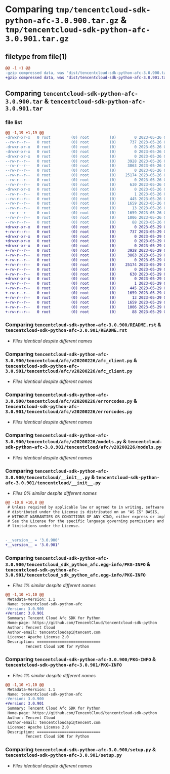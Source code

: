 # Comparing `tmp/tencentcloud-sdk-python-afc-3.0.900.tar.gz` & `tmp/tencentcloud-sdk-python-afc-3.0.901.tar.gz`

## filetype from file(1)

```diff
@@ -1 +1 @@
-gzip compressed data, was "dist/tencentcloud-sdk-python-afc-3.0.900.tar", last modified: Fri May 26 02:09:00 2023, max compression
+gzip compressed data, was "dist/tencentcloud-sdk-python-afc-3.0.901.tar", last modified: Mon May 29 02:15:19 2023, max compression
```

## Comparing `tencentcloud-sdk-python-afc-3.0.900.tar` & `tencentcloud-sdk-python-afc-3.0.901.tar`

### file list

```diff
@@ -1,19 +1,19 @@
-drwxr-xr-x   0 root         (0) root         (0)        0 2023-05-26 02:09:00.000000 tencentcloud-sdk-python-afc-3.0.900/
--rw-r--r--   0 root         (0) root         (0)      737 2023-05-26 02:09:00.000000 tencentcloud-sdk-python-afc-3.0.900/README.rst
-drwxr-xr-x   0 root         (0) root         (0)        0 2023-05-26 02:09:00.000000 tencentcloud-sdk-python-afc-3.0.900/tencentcloud/
-drwxr-xr-x   0 root         (0) root         (0)        0 2023-05-26 02:09:00.000000 tencentcloud-sdk-python-afc-3.0.900/tencentcloud/afc/
-drwxr-xr-x   0 root         (0) root         (0)        0 2023-05-26 02:09:00.000000 tencentcloud-sdk-python-afc-3.0.900/tencentcloud/afc/v20200226/
--rw-r--r--   0 root         (0) root         (0)     3928 2023-05-26 02:09:00.000000 tencentcloud-sdk-python-afc-3.0.900/tencentcloud/afc/v20200226/afc_client.py
--rw-r--r--   0 root         (0) root         (0)     3863 2023-05-26 02:09:00.000000 tencentcloud-sdk-python-afc-3.0.900/tencentcloud/afc/v20200226/errorcodes.py
--rw-r--r--   0 root         (0) root         (0)        0 2023-05-26 02:09:00.000000 tencentcloud-sdk-python-afc-3.0.900/tencentcloud/afc/v20200226/__init__.py
--rw-r--r--   0 root         (0) root         (0)    25174 2023-05-26 02:09:00.000000 tencentcloud-sdk-python-afc-3.0.900/tencentcloud/afc/v20200226/models.py
--rw-r--r--   0 root         (0) root         (0)        0 2023-05-26 02:09:00.000000 tencentcloud-sdk-python-afc-3.0.900/tencentcloud/afc/__init__.py
--rw-r--r--   0 root         (0) root         (0)      630 2023-05-26 02:09:00.000000 tencentcloud-sdk-python-afc-3.0.900/tencentcloud/__init__.py
-drwxr-xr-x   0 root         (0) root         (0)        0 2023-05-26 02:09:00.000000 tencentcloud-sdk-python-afc-3.0.900/tencentcloud_sdk_python_afc.egg-info/
--rw-r--r--   0 root         (0) root         (0)        1 2023-05-26 02:09:00.000000 tencentcloud-sdk-python-afc-3.0.900/tencentcloud_sdk_python_afc.egg-info/dependency_links.txt
--rw-r--r--   0 root         (0) root         (0)      445 2023-05-26 02:09:00.000000 tencentcloud-sdk-python-afc-3.0.900/tencentcloud_sdk_python_afc.egg-info/SOURCES.txt
--rw-r--r--   0 root         (0) root         (0)     1659 2023-05-26 02:09:00.000000 tencentcloud-sdk-python-afc-3.0.900/tencentcloud_sdk_python_afc.egg-info/PKG-INFO
--rw-r--r--   0 root         (0) root         (0)       13 2023-05-26 02:09:00.000000 tencentcloud-sdk-python-afc-3.0.900/tencentcloud_sdk_python_afc.egg-info/top_level.txt
--rw-r--r--   0 root         (0) root         (0)     1659 2023-05-26 02:09:00.000000 tencentcloud-sdk-python-afc-3.0.900/PKG-INFO
--rw-r--r--   0 root         (0) root         (0)     1006 2023-05-26 02:09:00.000000 tencentcloud-sdk-python-afc-3.0.900/setup.py
--rw-r--r--   0 root         (0) root         (0)       88 2023-05-26 02:09:00.000000 tencentcloud-sdk-python-afc-3.0.900/setup.cfg
+drwxr-xr-x   0 root         (0) root         (0)        0 2023-05-29 02:15:19.000000 tencentcloud-sdk-python-afc-3.0.901/
+-rw-r--r--   0 root         (0) root         (0)      737 2023-05-29 02:15:19.000000 tencentcloud-sdk-python-afc-3.0.901/README.rst
+drwxr-xr-x   0 root         (0) root         (0)        0 2023-05-29 02:15:19.000000 tencentcloud-sdk-python-afc-3.0.901/tencentcloud/
+drwxr-xr-x   0 root         (0) root         (0)        0 2023-05-29 02:15:19.000000 tencentcloud-sdk-python-afc-3.0.901/tencentcloud/afc/
+drwxr-xr-x   0 root         (0) root         (0)        0 2023-05-29 02:15:19.000000 tencentcloud-sdk-python-afc-3.0.901/tencentcloud/afc/v20200226/
+-rw-r--r--   0 root         (0) root         (0)     3928 2023-05-29 02:15:19.000000 tencentcloud-sdk-python-afc-3.0.901/tencentcloud/afc/v20200226/afc_client.py
+-rw-r--r--   0 root         (0) root         (0)     3863 2023-05-29 02:15:19.000000 tencentcloud-sdk-python-afc-3.0.901/tencentcloud/afc/v20200226/errorcodes.py
+-rw-r--r--   0 root         (0) root         (0)        0 2023-05-29 02:15:19.000000 tencentcloud-sdk-python-afc-3.0.901/tencentcloud/afc/v20200226/__init__.py
+-rw-r--r--   0 root         (0) root         (0)    25174 2023-05-29 02:15:19.000000 tencentcloud-sdk-python-afc-3.0.901/tencentcloud/afc/v20200226/models.py
+-rw-r--r--   0 root         (0) root         (0)        0 2023-05-29 02:15:19.000000 tencentcloud-sdk-python-afc-3.0.901/tencentcloud/afc/__init__.py
+-rw-r--r--   0 root         (0) root         (0)      630 2023-05-29 02:15:19.000000 tencentcloud-sdk-python-afc-3.0.901/tencentcloud/__init__.py
+drwxr-xr-x   0 root         (0) root         (0)        0 2023-05-29 02:15:19.000000 tencentcloud-sdk-python-afc-3.0.901/tencentcloud_sdk_python_afc.egg-info/
+-rw-r--r--   0 root         (0) root         (0)        1 2023-05-29 02:15:19.000000 tencentcloud-sdk-python-afc-3.0.901/tencentcloud_sdk_python_afc.egg-info/dependency_links.txt
+-rw-r--r--   0 root         (0) root         (0)      445 2023-05-29 02:15:19.000000 tencentcloud-sdk-python-afc-3.0.901/tencentcloud_sdk_python_afc.egg-info/SOURCES.txt
+-rw-r--r--   0 root         (0) root         (0)     1659 2023-05-29 02:15:19.000000 tencentcloud-sdk-python-afc-3.0.901/tencentcloud_sdk_python_afc.egg-info/PKG-INFO
+-rw-r--r--   0 root         (0) root         (0)       13 2023-05-29 02:15:19.000000 tencentcloud-sdk-python-afc-3.0.901/tencentcloud_sdk_python_afc.egg-info/top_level.txt
+-rw-r--r--   0 root         (0) root         (0)     1659 2023-05-29 02:15:19.000000 tencentcloud-sdk-python-afc-3.0.901/PKG-INFO
+-rw-r--r--   0 root         (0) root         (0)     1006 2023-05-29 02:15:19.000000 tencentcloud-sdk-python-afc-3.0.901/setup.py
+-rw-r--r--   0 root         (0) root         (0)       88 2023-05-29 02:15:19.000000 tencentcloud-sdk-python-afc-3.0.901/setup.cfg
```

### Comparing `tencentcloud-sdk-python-afc-3.0.900/README.rst` & `tencentcloud-sdk-python-afc-3.0.901/README.rst`

 * *Files identical despite different names*

### Comparing `tencentcloud-sdk-python-afc-3.0.900/tencentcloud/afc/v20200226/afc_client.py` & `tencentcloud-sdk-python-afc-3.0.901/tencentcloud/afc/v20200226/afc_client.py`

 * *Files identical despite different names*

### Comparing `tencentcloud-sdk-python-afc-3.0.900/tencentcloud/afc/v20200226/errorcodes.py` & `tencentcloud-sdk-python-afc-3.0.901/tencentcloud/afc/v20200226/errorcodes.py`

 * *Files identical despite different names*

### Comparing `tencentcloud-sdk-python-afc-3.0.900/tencentcloud/afc/v20200226/models.py` & `tencentcloud-sdk-python-afc-3.0.901/tencentcloud/afc/v20200226/models.py`

 * *Files identical despite different names*

### Comparing `tencentcloud-sdk-python-afc-3.0.900/tencentcloud/__init__.py` & `tencentcloud-sdk-python-afc-3.0.901/tencentcloud/__init__.py`

 * *Files 0% similar despite different names*

```diff
@@ -10,8 +10,8 @@
 # Unless required by applicable law or agreed to in writing, software
 # distributed under the License is distributed on an "AS IS" BASIS,
 # WITHOUT WARRANTIES OR CONDITIONS OF ANY KIND, either express or implied.
 # See the License for the specific language governing permissions and
 # limitations under the License.
 
 
-__version__ = '3.0.900'
+__version__ = '3.0.901'
```

### Comparing `tencentcloud-sdk-python-afc-3.0.900/tencentcloud_sdk_python_afc.egg-info/PKG-INFO` & `tencentcloud-sdk-python-afc-3.0.901/tencentcloud_sdk_python_afc.egg-info/PKG-INFO`

 * *Files 1% similar despite different names*

```diff
@@ -1,10 +1,10 @@
 Metadata-Version: 1.1
 Name: tencentcloud-sdk-python-afc
-Version: 3.0.900
+Version: 3.0.901
 Summary: Tencent Cloud Afc SDK for Python
 Home-page: https://github.com/TencentCloud/tencentcloud-sdk-python
 Author: Tencent Cloud
 Author-email: tencentcloudapi@tencent.com
 License: Apache License 2.0
 Description: ============================
         Tencent Cloud SDK for Python
```

### Comparing `tencentcloud-sdk-python-afc-3.0.900/PKG-INFO` & `tencentcloud-sdk-python-afc-3.0.901/PKG-INFO`

 * *Files 1% similar despite different names*

```diff
@@ -1,10 +1,10 @@
 Metadata-Version: 1.1
 Name: tencentcloud-sdk-python-afc
-Version: 3.0.900
+Version: 3.0.901
 Summary: Tencent Cloud Afc SDK for Python
 Home-page: https://github.com/TencentCloud/tencentcloud-sdk-python
 Author: Tencent Cloud
 Author-email: tencentcloudapi@tencent.com
 License: Apache License 2.0
 Description: ============================
         Tencent Cloud SDK for Python
```

### Comparing `tencentcloud-sdk-python-afc-3.0.900/setup.py` & `tencentcloud-sdk-python-afc-3.0.901/setup.py`

 * *Files identical despite different names*

